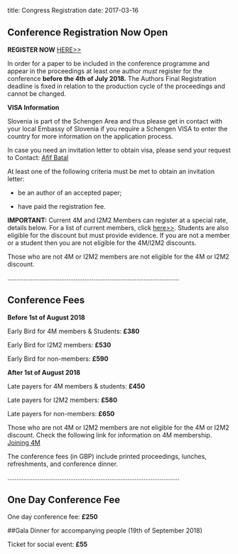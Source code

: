 title: Congress Registration 
date: 2017-03-16 

## Conference Registration Now Open


**REGISTER NOW** [HERE>>](https://shop.bham.ac.uk/conferences-and-events/college-of-engineering-physical-sciences/school-of-mechanical-engineering/wcmnm-2018)

In order for a paper to be included in the conference programme and appear in the proceedings at least one author *must* register for the conference **before the 4th of July 2018.** The Authors Final Registration deadline is fixed in relation to the production cycle of the proceedings and cannot be changed.

**VISA Information**   

Slovenia is part of the Schengen Area and thus please get in contact with your local Embassy of Slovenia if you require a Schengen VISA to enter the country for more information on the application process. 

In case you need an invitation letter to obtain visa, please send your request to Contact: <a href="mailto:bxa361@student.bham.ac.uk">Afif Batal</strong></a>
 
At least one of the following criteria must be met to obtain an invitation letter:

- be an author of an accepted paper;

- have paid the registration fee.



**IMPORTANT:** Current 4M and I2M2 Members can register at a special rate, details below. For a list of current members, click [here>>](/members). Students are also eligible for the discount but must provide evidence.  If you are not a member or a student then you are not eligible for the 4M/I2M2 discounts.
 
Those who are not 4M or I2M2 members are not eligible for the 4M or I2M2 discount. 



................................................................................................




## Conference Fees

**Before 1st of August 2018**

Early Bird for 4M members & Students: **£380**

Early Bird for I2M2 members: **£530**

Early Bird for non-members: **£590**




**After 1st of August 2018**


Late payers for 4M members & students: **£450**

Late payers for I2M2 members: **£580**

Late payers for non-members: **£650**

Those who are not 4M or I2M2 members are not eligible for the 4M or I2M2 discount.
Check the following link for information on 4M membership. [Joining 4M](/join4m.html)


The conference fees (in GBP) include printed proceedings, lunches, refreshments, and conference dinner.

................................................................................................


## One Day Conference Fee

One day conference fee: **£250**


##Gala Dinner for accompanying people</h2>
(19th of September 2018)

Ticket for social event: **£55**